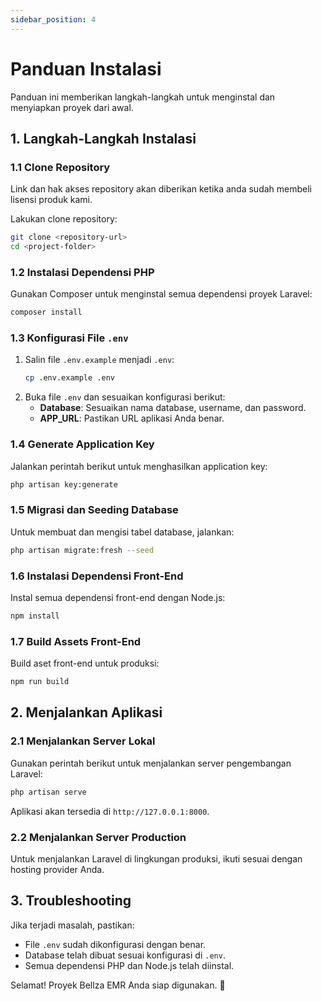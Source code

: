 ```yaml
---
sidebar_position: 4
---
```


# Panduan Instalasi


Panduan ini memberikan langkah-langkah untuk menginstal dan menyiapkan proyek dari awal.


## 1. Langkah-Langkah Instalasi

### 1.1 Clone Repository
Link dan hak akses repository akan diberikan ketika anda sudah membeli lisensi produk kami.

Lakukan clone repository:
```bash
git clone <repository-url>
cd <project-folder>
```

### 1.2 Instalasi Dependensi PHP
Gunakan Composer untuk menginstal semua dependensi proyek Laravel:
```bash
composer install
```

### 1.3 Konfigurasi File `.env`
1. Salin file `.env.example` menjadi `.env`:
   ```bash
   cp .env.example .env
   ```
2. Buka file `.env` dan sesuaikan konfigurasi berikut:
   - **Database**: Sesuaikan nama database, username, dan password.
   - **APP_URL**: Pastikan URL aplikasi Anda benar.

### 1.4 Generate Application Key
Jalankan perintah berikut untuk menghasilkan application key:
```bash
php artisan key:generate
```

### 1.5 Migrasi dan Seeding Database
Untuk membuat dan mengisi tabel database, jalankan:
```bash
php artisan migrate:fresh --seed
```

### 1.6 Instalasi Dependensi Front-End
Instal semua dependensi front-end dengan Node.js:
```bash
npm install
```

### 1.7 Build Assets Front-End
Build aset front-end untuk produksi:
```bash
npm run build
```

## 2. Menjalankan Aplikasi

### 2.1 Menjalankan Server Lokal
Gunakan perintah berikut untuk menjalankan server pengembangan Laravel:
```bash
php artisan serve
```
Aplikasi akan tersedia di `http://127.0.0.1:8000`.

### 2.2 Menjalankan Server Production
Untuk menjalankan Laravel di lingkungan produksi, ikuti sesuai dengan hosting provider Anda.

## 3. Troubleshooting
Jika terjadi masalah, pastikan:
- File `.env` sudah dikonfigurasi dengan benar.
- Database telah dibuat sesuai konfigurasi di `.env`.
- Semua dependensi PHP dan Node.js telah diinstal.

Selamat! Proyek Bellza EMR Anda siap digunakan. 🚀

